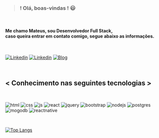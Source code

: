 ###  <blockquote>  ! Olá, boas-vindas ! 😃 </blockquote>
<br/>

#### Me chamo Mateus, sou Desenvolvedor Full Stack, <br/>caso queira entrar em contato comigo, segue abaixo as informações.
<br/>

[![Linkedin](https://img.shields.io/badge/LinkedIn-0077B5?style=for-the-badge&logo=linkedin&logoColor=white)](https://linkedin.com/in/antonio-mateus-samcardo9
)
[![Linkedin](https://img.shields.io/badge/Gmail-D14836?style=for-the-badge&logo=gmail&logoColor=white
)](antoniomateus@fractalbases.com)
[![Blog](https://img.shields.io/badge/website-000000?style=for-the-badge&logo=About.me&logoColor=white)](https://fractalbases.com/) 

<br/>

## < Conhecimento nas seguintes tecnologias >

<div style="display: inline_block"><br/>

<img aligh= "center" alt= "html" src="https://img.shields.io/badge/HTML5-E34F26?style=for-the-badge&logo=html5&logoColor=white
">
<img aligh= "center" alt= "css" src="https://img.shields.io/badge/CSS3-1572B6?style=for-the-badge&logo=css3&logoColor=white
">
<img aligh= "center" alt= "js" src="https://img.shields.io/badge/JavaScript-F7DF1E?style=for-the-badge&logo=javascript&logoColor=black
">
<img aligh= "center" alt= "react" src="	https://img.shields.io/badge/React-20232A?style=for-the-badge&logo=react&logoColor=61DAFB
">
<img aligh= "center" alt= "jquery" src="https://img.shields.io/badge/jQuery-0769AD?style=for-the-badge&logo=jquery&logoColor=white
">
<img aligh= "center" alt= "bootstrap" src="https://img.shields.io/badge/Bootstrap-563D7C?style=for-the-badge&logo=bootstrap&logoColor=white
">
<img aligh= "center" alt= "nodejs" src="https://img.shields.io/badge/Node.js-43853D?style=for-the-badge&logo=node.js&logoColor=white
">
<img aligh= "center" alt= "postgres" src="https://img.shields.io/badge/PostgreSQL-316192?style=for-the-badge&logo=postgresql&logoColor=white
">
<img aligh= "center" alt= "mogodb" src="https://img.shields.io/badge/MongoDB-4EA94B?style=for-the-badge&logo=mongodb&logoColor=white
">
<img aligh= "center" alt= "reactnative" src="https://img.shields.io/badge/React_Native-20232A?style=for-the-badge&logo=react&logoColor=61DAFB
">

<br/>


[![Top Langs](https://github-readme-stats.vercel.app/api/top-langs/?username=atonteus)](https://github.com/anuraghazra/github-readme-stats)


</div><br/>
